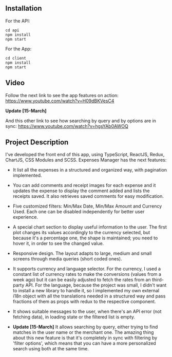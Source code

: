 ## Installation
For the API:
```
cd api
npm install
npm start
```
For the App:
```
cd client
npm install
npm start
```
## Video
Follow the next link to see the app features on action:
https://www.youtube.com/watch?v=H09dBKVesC4

**Update [15-March]**

And this other link to see how searching by query and by options are in sync:
https://www.youtube.com/watch?v=hgsYAb0AWOQ

## Project Description
I've developed the front end of this app, using TypeScript, ReactJS, Redux, ChartJS, CSS Modules and SCSS. 
Expenses Manager has the next features:


- It list all the expenses in a structured and organized way, with pagination implemented.

- You can add comments and receipt images for each expense and it updates the expense to display the comment added and lists the receipts saved. It also retrieves saved comments for easy modification.

- Five customized filters: Min/Max Date, Min/Max Amount and Currency Used. Each one can be disabled independently for better user experience.

- A special chart section to display useful information to the user. The first plot changes its values accordingly to the currency selected, but because it's a percentage one, the shape is maintained; you need to hover it, in order to see the changed value.

- Responsive design. The layout adapts to large, medium and small screens through media queries (short coded ones).

- It supports currency and language selector. For the currency, I used a constant list of currency rates to make the conversions (values from a week ago) but it can be easily adjusted to fetch the rates from an third-party API. For the language, because the project was small, I didn't want to install a new library to handle it, so I implemented my own external i18n object with all the translations needed in a structured way and pass fractions of them as props with redux to the respective component.

- It shows suitable messages to the user, when there's an API error (not fetching data), in loading state or the filtered list is empty.

- **Update [15-March]** It allows searching by query, either trying to find matches in the user name or the merchant one. The amazing thing about this new feature is that it's completely in sync with filtering by 'filter options', which means that you can have a more personalized search using both at the same time.
